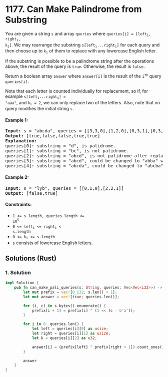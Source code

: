 # 1177. Can Make Palindrome from Substring
You are given a string `s` and array `queries` where <code>queries[i] = [left<sub>i</sub>, right<sub>i</sub>, k<sub>i</sub>]</code>. We may rearrange the substring <code>s[left<sub>i</sub>...right<sub>i</sub>]</code> for each query and then choose up to <code>k<sub>i</sub></code> of them to replace with any lowercase English letter.

If the substring is possible to be a palindrome string after the operations above, the result of the query is `true`. Otherwise, the result is `false`.

Return a boolean array `answer` where `answer[i]` is the result of the <code>i<sup>th</sup></code> query `queries[i]`.

Note that each letter is counted individually for replacement, so if, for example <code>s[left<sub>i</sub>...right<sub>i</sub>] = "aaa"</code>, and <code>k<sub>i</sub> = 2</code>, we can only replace two of the letters. Also, note that no query modifies the initial string `s`.

#### Example 1:
<pre>
<strong>Input:</strong> s = "abcda", queries = [[3,3,0],[1,2,0],[0,3,1],[0,3,2],[0,4,1]]
<strong>Output:</strong> [true,false,false,true,true]
<strong>Explanation:</strong>
queries[0]: substring = "d", is palidrome.
queries[1]: substring = "bc", is not palidrome.
queries[2]: substring = "abcd", is not palidrome after replacing only 1 character.
queries[3]: substring = "abcd", could be changed to "abba" which is palidrome. Also this can be changed to "baab" first rearrange it "bacd" then replace "cd" with "ab".
queries[4]: substring = "abcda", could be changed to "abcba" which is palidrome.
</pre>

#### Example 2:
<pre>
<strong>Input:</strong> s = "lyb", queries = [[0,1,0],[2,2,1]]
<strong>Output:</strong> [false,true]
</pre>

#### Constraints:
* <code>1 <= s.length, queries.length <= 10<sup>5</sup></code>
* <code>0 <= left<sub>i</sub> <= right<sub>i</sub> < s.length</code>
* <code>0 <= k<sub>i</sub> <= s.length</code>
* `s` consists of lowercase English letters.

## Solutions (Rust)

### 1. Solution
```Rust
impl Solution {
    pub fn can_make_pali_queries(s: String, queries: Vec<Vec<i32>>) -> Vec<bool> {
        let mut prefix = vec![0_i32; s.len() + 1];
        let mut answer = vec![true; queries.len()];

        for (i, c) in s.bytes().enumerate() {
            prefix[i + 1] = prefix[i] ^ (1 << (c - b'a'));
        }

        for i in 0..queries.len() {
            let left = queries[i][0] as usize;
            let right = queries[i][1] as usize;
            let k = queries[i][2] as u32;

            answer[i] = (prefix[left] ^ prefix[right + 1]).count_ones() / 2 <= k;
        }

        answer
    }
}
```
